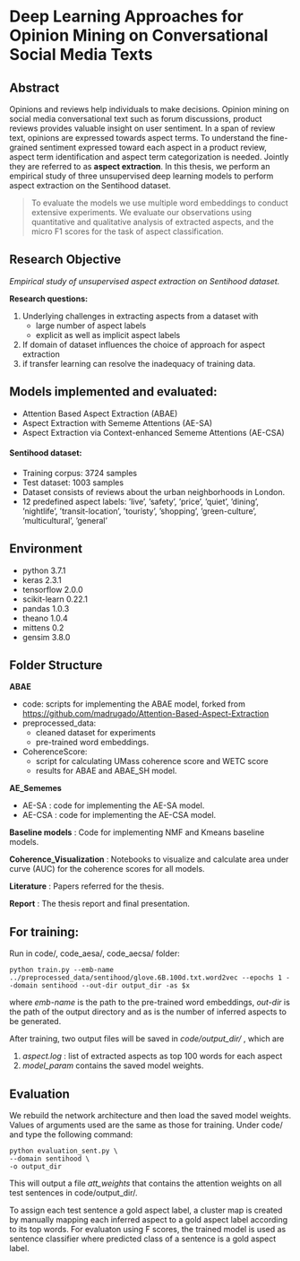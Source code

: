 # Deep Learning Approaches for Opinion Mining on Conversational Social Media Texts

## Abstract
Opinions and reviews help individuals to make decisions. Opinion mining on social media conversational text such as forum discussions, product reviews provides valuable insight on user sentiment. In a span of review text, opinions are expressed towards aspect terms. To understand the fine-grained sentiment expressed toward each aspect in a product review, aspect term identification and aspect term categorization is needed. Jointly they are referred to as **aspect extraction**. In this thesis, we perform an empirical study of three unsupervised deep learning models to perform aspect extraction on the Sentihood dataset. 
>To evaluate the models we use multiple word embeddings to conduct extensive experiments. We evaluate our observations using quantitative and qualitative analysis of extracted aspects, and the micro F1 scores for the task of aspect classification.

## Research Objective

*Empirical study of unsupervised aspect extraction on Sentihood dataset.*

**Research questions:** 
1. Underlying challenges in extracting aspects from a dataset with
	 - large number of aspect labels
	 - explicit as well as implicit aspect labels 
2. If domain of dataset influences the choice of approach for aspect extraction 
3. if transfer learning can resolve the inadequacy of training data.

## Models implemented and evaluated: 
- Attention Based Aspect Extraction (ABAE) 
- Aspect Extraction with Sememe Attentions (AE-SA)
- Aspect Extraction via Context-enhanced Sememe Attentions (AE-CSA)

#### Sentihood dataset: 
- Training corpus: 3724 samples
- Test dataset: 1003 samples
- Dataset consists of reviews about the urban neighborhoods in London. 
- 12 predefined aspect labels:
 ’live’, ’safety’, ’price’, ’quiet’, ’dining’, ’nightlife’, ’transit-location’, ’touristy’, ’shopping’, ’green-culture’, ’multicultural’, ’general’


## Environment
- python 3.7.1 
- keras 2.3.1
- tensorflow 2.0.0
- scikit-learn 0.22.1
- pandas 1.0.3
- theano 1.0.4
- mittens 0.2
- gensim 3.8.0


## Folder Structure

**ABAE**
- code: scripts for implementing the ABAE model, forked from  https://github.com/madrugado/Attention-Based-Aspect-Extraction
- preprocessed_data: 
	- cleaned dataset for experiments
	- pre-trained word embeddings.
- CoherenceScore: 
	- script for calculating UMass coherence score and WETC score
	- results for ABAE and ABAE_SH model.

**AE_Sememes**
- AE-SA : code for implementing the AE-SA model.
- AE-CSA : code for implementing the AE-CSA model.


**Baseline models** : Code for implementing NMF and Kmeans baseline models.

**Coherence_Visualization** : Notebooks to visualize and calculate area under curve (AUC) for the coherence scores for all models.

**Literature** : Papers referred for the thesis.

**Report** : The thesis report and final presentation.

## For training:

Run in code/, code_aesa/, code_aecsa/ folder:

```python train.py --emb-name ../preprocessed_data/sentihood/glove.6B.100d.txt.word2vec --epochs 1 --domain sentihood --out-dir output_dir -as $x```

where *emb-name* is the path to the pre-trained word embeddings, *out-dir* is the path of the output directory and as is the number of inferred aspects to be generated. 

After training, two output files will be saved in *code/output_dir/* , which are
1) *aspect.log* :  list of extracted aspects as top 100 words for each aspect
2) *model_param* contains the saved model weights.

## Evaluation
We rebuild the network architecture and then load the saved model weights. Values of arguments used are the same as those for training.
Under code/ and type the following command:
```
python evaluation_sent.py \
--domain sentihood \
-o output_dir 
```

This will output a file *att_weights* that contains the attention weights on all test sentences in code/output_dir/.

To assign each test sentence a gold aspect label, a cluster map is created by manually mapping each inferred aspect to a gold aspect label according to its top words. For evaluaton using F scores, the trained model is used as sentence classifier where predicted class of a sentence is a gold aspect label.
